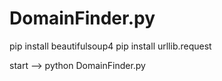 # DomainFinder.py

pip install beautifulsoup4
pip install urllib.request

start --> python DomainFinder.py
